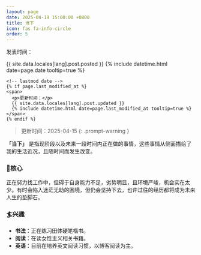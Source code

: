 ```yaml
---
layout: page
date: 2025-04-19 15:00:00 +0800
title: 当下
icon: fas fa-info-circle
order: 5
---
```


<div class="post-meta text-muted">
    <!-- published date -->
    <span>
      <p>发表时间：</p>
      {{ site.data.locales[lang].post.posted }}
      {% include datetime.html date=page.date tooltip=true %}
    </span>

    <!-- lastmod date -->
    {% if page.last_modified_at %}
    <span>
      <p>更新时间：</p>
      {{ site.data.locales[lang].post.updated }}
      {% include datetime.html date=page.last_modified_at tooltip=true %}
    </span>
    {% endif %}
  </div>

> 更新时间：2025-04-15
{: .prompt-warning }

**「当下」** 是指现阶段以及未来一段时间内正在做的事情，这些事情从侧面描绘了我的生活近况，且随时间而发生改变。

### 🎯核心
正在努力找工作中，但碍于自身能力不足，劣势明显，且环境严峻，机会实在太少。有时会陷入迷茫无助的困境，但仍会坚持下去，也许过往的经历都将成为未来人生的垫脚石。  

### 🏄兴趣  

- **书法**：正在练习田体硬笔楷书。
- **阅读**：在读女性主义相关书籍。
- **英语**：目前在培养英文阅读习惯，以博客阅读为主。
  
